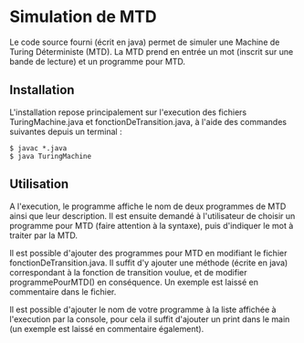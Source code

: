 # Simulation de MTD

Le code source fourni (écrit en java) permet de simuler une Machine de Turing Déterministe (MTD). La MTD prend en entrée un mot (inscrit sur une bande de lecture) et un programme pour MTD.

## Installation

L'installation repose principalement sur l'execution des fichiers TuringMachine.java et fonctionDeTransition.java, à l'aide des commandes suivantes depuis un terminal :

```shell
$ javac *.java
$ java TuringMachine
```

## Utilisation

A l'execution, le programme affiche le nom de deux programmes de MTD ainsi que leur description. Il est ensuite demandé à l'utilisateur de choisir un programme pour MTD (faire attention à la syntaxe), puis d'indiquer le mot à traiter par la MTD.

Il est possible d'ajouter des programmes pour MTD en modifiant le fichier fonctionDeTransition.java. Il suffit d'y ajouter une méthode (écrite en java) correspondant à la fonction de transition voulue, et de modifier programmePourMTD() en conséquence. Un exemple est laissé en commentaire dans le fichier.

Il est possible d'ajouter le nom de votre programme à la liste affichée à l'execution par la console, pour cela il suffit d'ajouter un print dans le main (un exemple est laissé en commentaire également).
